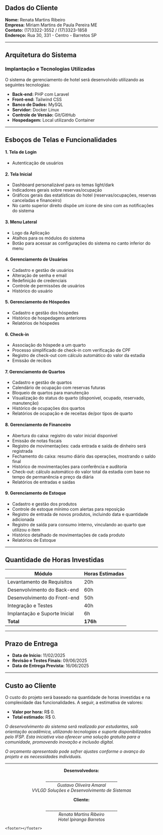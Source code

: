 <h2>Dados do Cliente</h2>
<p><strong>Nome:</strong> Renata Martins Ribeiro<br><strong>Empresa:</strong> Miriam Martins de Paula Pereira ME<br><strong>Contato:</strong> (17)3322-3552 / (17)3323-1858<br><strong>Endereço:</strong> Rua 30, 331 - Centro - Barretos SP  </p>
<hr>
<h2>Arquitetura do Sistema</h2>
<h3>Implantação e Tecnologias Utilizadas</h3>
<p>O sistema de gerenciamento de hotel será desenvolvido utilizando as seguintes tecnologias:</p>
<ul>
<li><strong>Back-end:</strong> PHP com Laravel</li>
<li><strong>Front-end:</strong> Tailwind CSS</li>
<li><strong>Banco de Dados:</strong> MySQL</li>
<li><strong>Servidor:</strong> Docker Linux</li>
<li><strong>Controle de Versão:</strong> Git/GitHub</li>
<li><strong>Hospedagem:</strong> Local utilizando Container</li>
</ul>
<hr>
<h2>Esboços de Telas e Funcionalidades</h2>
<h4>1. <strong>Tela de Login</strong></h4>
<ul>
<li>Autenticação de usuários</li>
</ul>
<h4>2. <strong>Tela Inicial</strong></h4>
<ul>
<li>Dashboard personalizável para os temas light/dark</li>
<li>Indicadores gerais sobre reservas/ocupação</li>
<li>Gráficos gerais das estatísticas do hotel (reservas/ocupações, reservas canceladas e financeiro)</li>
<li>No canto superior direito dispõe um ícone de sino com as notificações do sistema</li>
</ul>
<h4>3. <strong>Menu Lateral</strong></h4>
<ul>
<li>Logo da Aplicação</li>
<li>Atalhos para os módulos do sistema</li>
<li>Botão para acessar as configurações do sistema no canto inferior do menu</li>
</ul>
<h4>4. <strong>Gerenciamento de Usuários</strong></h4>
<ul>
<li>Cadastro e gestão de usuários</li>
<li>Alteração de senha e email</li>
<li>Redefinição de credenciais</li>
<li>Controle de permissões de usuários </li>
<li>Histórico do usuário</li>
</ul>
<h4>5. <strong>Gerenciamento de Hóspedes</strong></h4>
<ul>
<li>Cadastro e gestão dos hóspedes</li>
<li>Histórico de hospedagens anteriores</li>
<li>Relatórios de hóspedes</li>
</ul>
<h4>6. <strong>Check-in</strong></h4>
<ul>
<li>Associação do hóspede a um quarto</li>
<li>Processo simplificado de check-in com verificação de CPF</li>
<li>Registro de check-out com cálculo automático do valor da estadia</li>
<li>Emissão de recibos</li>
</ul>
<h4>7. <strong>Gerenciamento de Quartos</strong></h4>
<ul>
<li>Cadastro e gestão de quartos</li>
<li>Calendário de ocupação com reservas futuras</li>
<li>Bloqueio de quartos para manutenção</li>
<li>Visualização do status do quarto (disponível, ocupado, reservado, manutenção)</li>
<li>Histórico de ocupações dos quartos</li>
<li>Relatórios de ocupação e de receitas de/por tipos de quarto</li>
</ul>
<h4>8. <strong>Gerenciamento de Financeiro</strong></h4>
<ul>
<li>Abertura do caixa: registro do valor inicial disponível</li>
<li>Emissão de notas fiscais</li>
<li>Registro de movimentações: cada entrada e saída de dinheiro será registrada</li>
<li>Fechamento do caixa: resumo diário das operações, mostrando o saldo final</li>
<li>Histórico de movimentações para conferência e auditoria</li>
<li>Check-out: cálculo automático do valor total da estadia com base no tempo de permanência e preço da diária</li>
<li>Relatórios de entradas e saidas</li>
</ul>
<h4>9. <strong>Gerenciamento de Estoque</strong></h4>
<ul>
<li>Cadastro e gestão dos produtos</li>
<li>Controle de estoque mínimo com alertas para reposição</li>
<li>Registro de entrada de novos produtos, incluindo data e quantidade adicionada</li>
<li>Registro de saída para consumo interno, vinculando ao quarto que utilizou o item</li>
<li>Histórico detalhado de movimentações de cada produto</li>
<li>Relatórios de Estoque</li>
</ul>
<hr>
<h2>Quantidade de Horas Investidas</h2>
<table>
<thead>
<tr>
<th>Módulo</th>
<th>Horas Estimadas</th>
</tr>
</thead>
<tbody><tr>
<td>Levantamento de Requisitos</td>
<td>20h</td>
</tr>
<tr>
<td>Desenvolvimento do Back-end</td>
<td>60h</td>
</tr>
<tr>
<td>Desenvolvimento do Front-end</td>
<td>50h</td>
</tr>
<tr>
<td>Integração e Testes</td>
<td>40h</td>
</tr>
<tr>
<td>Implantação e Suporte Inicial</td>
<td>6h</td>
</tr>
<tr>
<td><strong>Total</strong></td>
<td><strong>176h</strong></td>
</tr>
</tbody></table>
<hr>
<h2>Prazo de Entrega</h2>
<ul>
<li><strong>Data de Início:</strong> 11/02/2025 </li>
<li><strong>Revisão e Testes Finais:</strong> 09/06/2025</li>
<li><strong>Data de Entrega Prevista:</strong> 16/06/2025</li>
</ul>
<hr>
<h2>Custo ao Cliente</h2>
<p>O custo do projeto será baseado na quantidade de horas investidas e na complexidade das funcionalidades. A seguir, a estimativa de valores:</p>
<ul>
<li><strong>Valor por hora:</strong> R$ 0.</li>
<li><strong>Total estimado:</strong> R$ 0.</li>
</ul>
<p><em>O desenvolvimento do sistema será realizado por estudantes, sob orientação acadêmica, utilizando tecnologias e suporte disponibilizados pelo IFSP. Esta iniciativa visa oferecer uma solução gratuita para a comunidade, promovendo inovação e inclusão digital.</em></p>
<p><em>O orçamento apresentado pode sofrer ajustes conforme o avanço do projeto e as necessidades individuais.</em></p>
<hr>
<center>


<p><strong>Desenvolvedora:</strong></p>
<p>_____________________________________<br><em>Gustavo Oliveira Amaral</em><br><em>VVLGD Soluções e Desenvolvimento de Sistemas</em> </p>
<p><strong>Cliente:</strong>  </p>
<p>_____________________________________<br><em>Renata Martins Ribeiro</em><br><em>Hotel Ipiranga Barretos</em></p>
</center></div>
            </div>
        </div>
    </div>

    <footer></footer>

  

</body></html>
